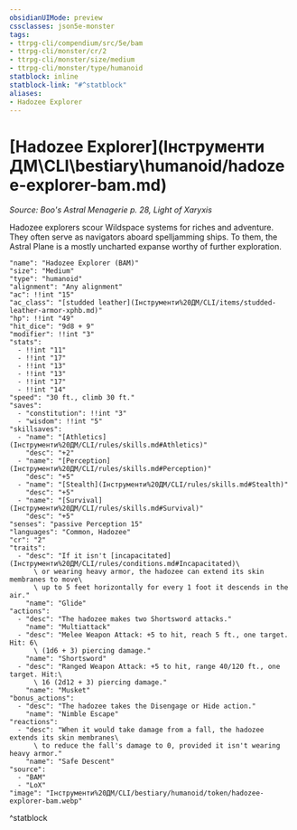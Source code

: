 ```yaml
---
obsidianUIMode: preview
cssclasses: json5e-monster
tags:
- ttrpg-cli/compendium/src/5e/bam
- ttrpg-cli/monster/cr/2
- ttrpg-cli/monster/size/medium
- ttrpg-cli/monster/type/humanoid
statblock: inline
statblock-link: "#^statblock"
aliases:
- Hadozee Explorer
---
```

# [Hadozee Explorer](Інструменти ДМ\CLI\bestiary\humanoid/hadozee-explorer-bam.md)
*Source: Boo's Astral Menagerie p. 28, Light of Xaryxis*  

Hadozee explorers scour Wildspace systems for riches and adventure. They often serve as navigators aboard spelljamming ships. To them, the Astral Plane is a mostly uncharted expanse worthy of further exploration.

```statblock
"name": "Hadozee Explorer (BAM)"
"size": "Medium"
"type": "humanoid"
"alignment": "Any alignment"
"ac": !!int "15"
"ac_class": "[studded leather](Інструменти%20ДМ/CLI/items/studded-leather-armor-xphb.md)"
"hp": !!int "49"
"hit_dice": "9d8 + 9"
"modifier": !!int "3"
"stats":
  - !!int "11"
  - !!int "17"
  - !!int "13"
  - !!int "13"
  - !!int "17"
  - !!int "14"
"speed": "30 ft., climb 30 ft."
"saves":
  - "constitution": !!int "3"
  - "wisdom": !!int "5"
"skillsaves":
  - "name": "[Athletics](Інструменти%20ДМ/CLI/rules/skills.md#Athletics)"
    "desc": "+2"
  - "name": "[Perception](Інструменти%20ДМ/CLI/rules/skills.md#Perception)"
    "desc": "+5"
  - "name": "[Stealth](Інструменти%20ДМ/CLI/rules/skills.md#Stealth)"
    "desc": "+5"
  - "name": "[Survival](Інструменти%20ДМ/CLI/rules/skills.md#Survival)"
    "desc": "+5"
"senses": "passive Perception 15"
"languages": "Common, Hadozee"
"cr": "2"
"traits":
  - "desc": "If it isn't [incapacitated](Інструменти%20ДМ/CLI/rules/conditions.md#Incapacitated)\
      \ or wearing heavy armor, the hadozee can extend its skin membranes to move\
      \ up to 5 feet horizontally for every 1 foot it descends in the air."
    "name": "Glide"
"actions":
  - "desc": "The hadozee makes two Shortsword attacks."
    "name": "Multiattack"
  - "desc": "Melee Weapon Attack: +5 to hit, reach 5 ft., one target. Hit: 6\
      \ (1d6 + 3) piercing damage."
    "name": "Shortsword"
  - "desc": "Ranged Weapon Attack: +5 to hit, range 40/120 ft., one target. Hit:\
      \ 16 (2d12 + 3) piercing damage."
    "name": "Musket"
"bonus_actions":
  - "desc": "The hadozee takes the Disengage or Hide action."
    "name": "Nimble Escape"
"reactions":
  - "desc": "When it would take damage from a fall, the hadozee extends its skin membranes\
      \ to reduce the fall's damage to 0, provided it isn't wearing heavy armor."
    "name": "Safe Descent"
"source":
  - "BAM"
  - "LoX"
"image": "Інструменти%20ДМ/CLI/bestiary/humanoid/token/hadozee-explorer-bam.webp"
```
^statblock